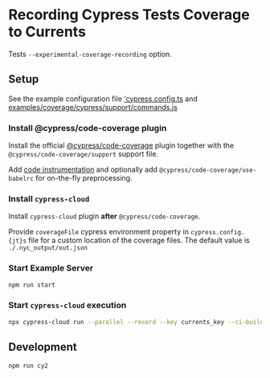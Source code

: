 # Recording Cypress Tests Coverage to Currents

Tests `--experimental-coverage-recording` option.

## Setup

See the example configuration file ['cypress.config.ts]('cypress.config.ts) and [examples/coverage/cypress/support/commands.js](examples/coverage/cypress/support/commands.js)

### Install @cypress/code-coverage plugin

Install the official [@cypress/code-coverage](https://www.npmjs.com/package/@cypress/code-coverage) plugin together with the `@cypress/code-coverage/support` support file.

Add [code instrumentation](https://github.com/cypress-io/code-coverage#instrument-your-application) and optionally add `@cypress/code-coverage/use-babelrc` for on-the-fly preprocessing.

### Install `cypress-cloud`

Install `cypress-cloud` plugin **after** `@cypress/code-coverage`.

Provide `coverageFile` cypress environment property in `cypress.config.{jt}s` file for a custom location of the coverage files. The default value is `./.nyc_output/out.json`

### Start Example Server

```sh
npm run start
```

### Start `cypress-cloud` execution

```sh
npx cypress-cloud run --parallel --record --key currents_key --ci-build-id `date +%s` --experimental-coverage-recording
```

## Development

```bash
npm run cy2
```
